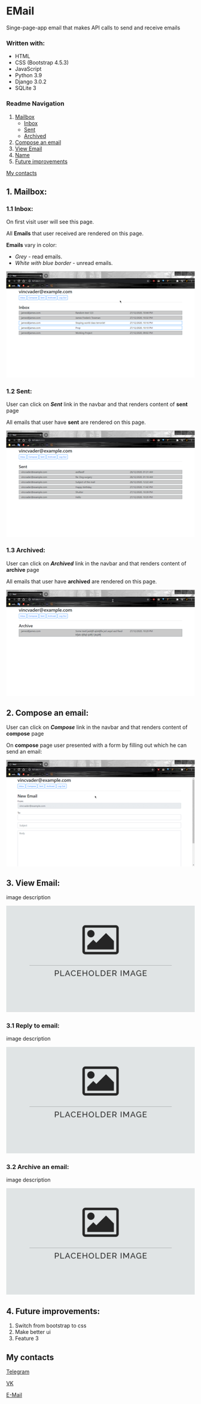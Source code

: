 # EMail

Singe-page-app email that makes API calls to send and receive emails

### Written with:

- HTML
- CSS (Bootstrap 4.5.3)
- JavaScript
- Python 3.9
- Django 3.0.2
- SQLite 3

### Readme Navigation

1. [Mailbox](#1-mailbox)
   - [Inbox](#11-inbox)
   - [Sent](#12-sent)
   - [Archived](#13-archived)
2. [Compose an email](#2-compose-an-email)
3. [View Email](#3-view-email)
4. [Name](#4-header)
5. [Future improvements](#6-future-improvements)

[My contacts](#my-contacts)

## 1. Mailbox:

### 1.1 Inbox:

On first visit user will see this page.

All **Emails** that user received are rendered on this page.

**Emails** vary in color:

* *Grey* - read emails.
* *White with blue border* - unread emails.

![inbox](/readmedia/inbox.png)

### 1.2 Sent:

User can click on _**Sent**_ link in the navbar and that renders content of **sent** page

All emails that user have **sent** are rendered on this page.

![sent emails](/readmedia/sent.png)

### 1.3 Archived:

User can click on _**Archived**_ link in the navbar and that renders content of **archive** page

All emails that user have **archived** are rendered on this page.


![archived emails](/readmedia/archived.png)

## 2. Compose an email:

User can click on _**Compose**_ link in the navbar and that renders content of **compose** page

On **compose** page user presented with a form by filling out which he can send an email:

![compose an email](/readmedia/email-composing.gif)

## 3. View Email:

image description

![alt text](/readmedia/default.png)

### 3.1 Reply to email:

image description

![alt text](/readmedia/default.png)

### 3.2 Archive an email:

image description

![alt text](/readmedia/default.png)

## 4. Future improvements:

1. Switch from bootstrap to css
2. Make better ui
3. Feature 3

## My contacts

[Telegram](https://t.me/vincvader)

[VK](https://vk.com/vincvader)

[E-Mail](mailto:vincvader@mail.ru)

